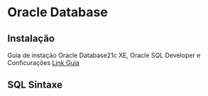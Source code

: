 # Oracle Database 

## Instalação
Guia de instação Oracle Database21c XE, Oracle SQL Developer e Conficurações [Link Guia](https://github.com/maurobiazutti/Oracle_Database/tree/main/Instala%C3%A7%C3%A3)

## SQL Sintaxe

